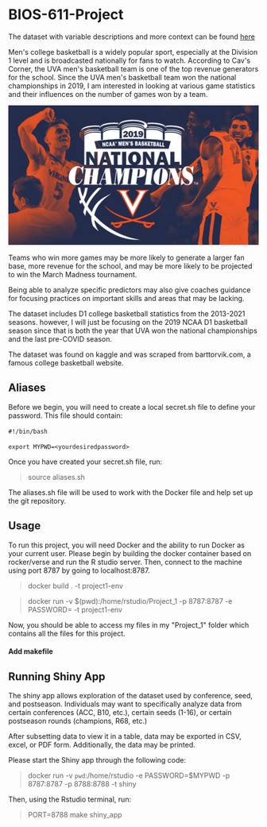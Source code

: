 # BIOS-611-Project

  The dataset with variable descriptions and more context can be found [here](https://www.kaggle.com/andrewsundberg/college-basketball-dataset) 
  
  Men's college basketball is a widely popular sport, especially at the Division 1 level and is broadcasted nationally for fans to watch. According to Cav's Corner, the UVA men's basketball team is one of the top revenue generators for the school. Since the UVA men's basketball team won the national championships in 2019, I am interested in looking at various game statistics and their influences on the number of games won by a team. 
  
![](Figures/bball_champ.jpeg)
  
  Teams who win more games may be more likely to generate a larger fan base, more revenue for the school, and may be more likely to be projected to win the March Madness tournament.
  
  Being able to analyze specific predictors may also give coaches guidance for focusing practices on important skills and areas that may be lacking. 
  
  The dataset includes D1 college basketball statistics from the 2013-2021 seasons. however, I will just be focusing on the 2019 NCAA D1 basketball season since that is both the year that UVA won the national championships and the last pre-COVID season. 
  
  The dataset was found on kaggle and was scraped from barttorvik.com, a famous college basketball website. 
  

## Aliases
Before we begin, you will need to create a local secret.sh file to define your password. This file should contain:

 `#!/bin/bash` 

`export MYPWD=<yourdesiredpassword>`

Once you have created your secret.sh file, run:

  > source aliases.sh
 
 The aliases.sh file will be used to work with the Docker file and help set up the git repository. 

## Usage

To run this project, you will need Docker and the ability to run Docker as your current user. Please begin by building the docker container based on rocker/verse and run the R studio server. Then, connect to the machine using port 8787 by going to localhost:8787.

  > docker build . -t project1-env
  
   > docker run -v $(pwd):/home/rstudio/Project_1 -p 8787:8787 -e PASSWORD=<MYPWD> -t project1-env

Now, you should be able to access my files in my "Project_1" folder which contains all the files for this project.  


#### Add makefile

## Running Shiny App

The shiny app allows exploration of the dataset used by conference, seed, and postseason. Individuals may want to specifically analyze data from certain conferences (ACC, B10, etc.), certain seeds (1-16), or certain postseason rounds (champions, R68, etc.)

After subsetting data to view it in a table, data may be exported in CSV, excel, or PDF form. Additionally, the data may be printed.

Please start the Shiny app through the following code:

  > docker run -v `pwd`:/home/rstudio -e PASSWORD=$MYPWD -p 8787:8787 -p 8788:8788 -t shiny

Then, using the Rstudio terminal, run:

  > PORT=8788 make shiny_app
  
  




